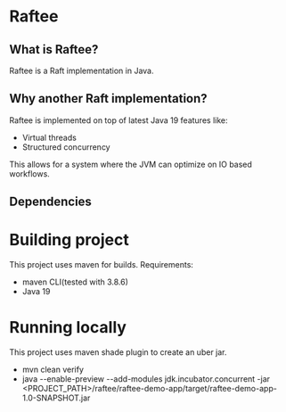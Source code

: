 # Raftee

## What is Raftee?

Raftee is a Raft implementation in Java.

## Why another Raft implementation?
Raftee is implemented on top of latest Java 19 features like:
- Virtual threads
- Structured concurrency

This allows for a system where the JVM can optimize on IO based workflows.

## Dependencies

# Building project
This project uses maven for builds.
Requirements:
- maven CLI(tested with 3.8.6)
- Java 19

# Running locally
This project uses maven shade plugin to create an uber jar.
- mvn clean verify
- java --enable-preview --add-modules jdk.incubator.concurrent -jar <PROJECT_PATH>/raftee/raftee-demo-app/target/raftee-demo-app-1.0-SNAPSHOT.jar



